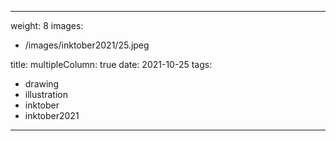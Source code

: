 
---
weight: 8
images:
- /images/inktober2021/25.jpeg

title:
multipleColumn: true
date: 2021-10-25
tags:
- drawing
- illustration
- inktober
- inktober2021
---

